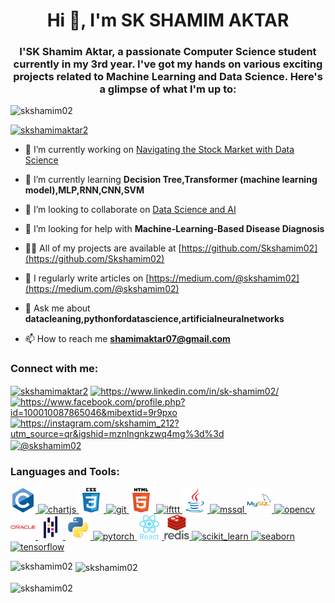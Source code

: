 <h1 align="center">Hi 👋, I'm SK SHAMIM AKTAR</h1>
<h3 align="center">I'SK Shamim Aktar, a passionate Computer Science student currently in my 3rd year. I've got my hands on various exciting projects related to Machine Learning and Data Science. Here's a glimpse of what I'm up to:</h3>

<p align="left"> <img src="https://komarev.com/ghpvc/?username=skshamim02&label=Profile%20views&color=0e75b6&style=flat" alt="skshamim02" /> </p>

<p align="left"> <a href="https://twitter.com/skshamimaktar2" target="blank"><img src="https://img.shields.io/twitter/follow/skshamimaktar2?logo=twitter&style=for-the-badge" alt="skshamimaktar2" /></a> </p>

- 🔭 I’m currently working on [Navigating the Stock Market with Data Science](https://github.com/Skshamim02/Navigating-the-Stock-Market-with-Data-Science)

- 🌱 I’m currently learning **Decision Tree,Transformer (machine learning model),MLP,RNN,CNN,SVM**

- 👯 I’m looking to collaborate on [Data Science and AI](https://github.com/Skshamim02/Machine_transliteration)

- 🤝 I’m looking for help with **Machine-Learning-Based Disease Diagnosis**

- 👨‍💻 All of my projects are available at [https://github.com/Skshamim02](https://github.com/Skshamim02)

- 📝 I regularly write articles on [https://medium.com/@skshamim02](https://medium.com/@skshamim02)

- 💬 Ask me about **datacleaning,pythonfordatascience,artificialneuralnetworks**

- 📫 How to reach me **shamimaktar07@gmail.com**

<h3 align="left">Connect with me:</h3>
<p align="left">
<a href="https://twitter.com/skshamimaktar2" target="blank"><img align="center" src="https://raw.githubusercontent.com/rahuldkjain/github-profile-readme-generator/master/src/images/icons/Social/twitter.svg" alt="skshamimaktar2" height="30" width="40" /></a>
<a href="https://linkedin.com/in/https://www.linkedin.com/in/sk-shamim02/" target="blank"><img align="center" src="https://raw.githubusercontent.com/rahuldkjain/github-profile-readme-generator/master/src/images/icons/Social/linked-in-alt.svg" alt="https://www.linkedin.com/in/sk-shamim02/" height="30" width="40" /></a>
<a href="https://fb.com/https://www.facebook.com/profile.php?id=100010087865046&mibextid=9r9pxo" target="blank"><img align="center" src="https://raw.githubusercontent.com/rahuldkjain/github-profile-readme-generator/master/src/images/icons/Social/facebook.svg" alt="https://www.facebook.com/profile.php?id=100010087865046&mibextid=9r9pxo" height="30" width="40" /></a>
<a href="https://instagram.com/https://instagram.com/skshamim_212?utm_source=qr&igshid=mznlngnkzwq4mg%3d%3d" target="blank"><img align="center" src="https://raw.githubusercontent.com/rahuldkjain/github-profile-readme-generator/master/src/images/icons/Social/instagram.svg" alt="https://instagram.com/skshamim_212?utm_source=qr&igshid=mznlngnkzwq4mg%3d%3d" height="30" width="40" /></a>
<a href="https://medium.com/@skshamim02" target="blank"><img align="center" src="https://raw.githubusercontent.com/rahuldkjain/github-profile-readme-generator/master/src/images/icons/Social/medium.svg" alt="@skshamim02" height="30" width="40" /></a>
</p>

<h3 align="left">Languages and Tools:</h3>
<p align="left"> <a href="https://www.cprogramming.com/" target="_blank" rel="noreferrer"> <img src="https://raw.githubusercontent.com/devicons/devicon/master/icons/c/c-original.svg" alt="c" width="40" height="40"/> </a> <a href="https://www.chartjs.org" target="_blank" rel="noreferrer"> <img src="https://www.chartjs.org/media/logo-title.svg" alt="chartjs" width="40" height="40"/> </a> <a href="https://www.w3schools.com/css/" target="_blank" rel="noreferrer"> <img src="https://raw.githubusercontent.com/devicons/devicon/master/icons/css3/css3-original-wordmark.svg" alt="css3" width="40" height="40"/> </a> <a href="https://git-scm.com/" target="_blank" rel="noreferrer"> <img src="https://www.vectorlogo.zone/logos/git-scm/git-scm-icon.svg" alt="git" width="40" height="40"/> </a> <a href="https://www.w3.org/html/" target="_blank" rel="noreferrer"> <img src="https://raw.githubusercontent.com/devicons/devicon/master/icons/html5/html5-original-wordmark.svg" alt="html5" width="40" height="40"/> </a> <a href="https://ifttt.com/" target="_blank" rel="noreferrer"> <img src="https://www.vectorlogo.zone/logos/ifttt/ifttt-ar21.svg" alt="ifttt" width="40" height="40"/> </a> <a href="https://www.java.com" target="_blank" rel="noreferrer"> <img src="https://raw.githubusercontent.com/devicons/devicon/master/icons/java/java-original.svg" alt="java" width="40" height="40"/> </a> <a href="https://www.microsoft.com/en-us/sql-server" target="_blank" rel="noreferrer"> <img src="https://www.svgrepo.com/show/303229/microsoft-sql-server-logo.svg" alt="mssql" width="40" height="40"/> </a> <a href="https://www.mysql.com/" target="_blank" rel="noreferrer"> <img src="https://raw.githubusercontent.com/devicons/devicon/master/icons/mysql/mysql-original-wordmark.svg" alt="mysql" width="40" height="40"/> </a> <a href="https://opencv.org/" target="_blank" rel="noreferrer"> <img src="https://www.vectorlogo.zone/logos/opencv/opencv-icon.svg" alt="opencv" width="40" height="40"/> </a> <a href="https://www.oracle.com/" target="_blank" rel="noreferrer"> <img src="https://raw.githubusercontent.com/devicons/devicon/master/icons/oracle/oracle-original.svg" alt="oracle" width="40" height="40"/> </a> <a href="https://pandas.pydata.org/" target="_blank" rel="noreferrer"> <img src="https://raw.githubusercontent.com/devicons/devicon/2ae2a900d2f041da66e950e4d48052658d850630/icons/pandas/pandas-original.svg" alt="pandas" width="40" height="40"/> </a> <a href="https://www.python.org" target="_blank" rel="noreferrer"> <img src="https://raw.githubusercontent.com/devicons/devicon/master/icons/python/python-original.svg" alt="python" width="40" height="40"/> </a> <a href="https://pytorch.org/" target="_blank" rel="noreferrer"> <img src="https://www.vectorlogo.zone/logos/pytorch/pytorch-icon.svg" alt="pytorch" width="40" height="40"/> </a> <a href="https://reactjs.org/" target="_blank" rel="noreferrer"> <img src="https://raw.githubusercontent.com/devicons/devicon/master/icons/react/react-original-wordmark.svg" alt="react" width="40" height="40"/> </a> <a href="https://redis.io" target="_blank" rel="noreferrer"> <img src="https://raw.githubusercontent.com/devicons/devicon/master/icons/redis/redis-original-wordmark.svg" alt="redis" width="40" height="40"/> </a> <a href="https://scikit-learn.org/" target="_blank" rel="noreferrer"> <img src="https://upload.wikimedia.org/wikipedia/commons/0/05/Scikit_learn_logo_small.svg" alt="scikit_learn" width="40" height="40"/> </a> <a href="https://seaborn.pydata.org/" target="_blank" rel="noreferrer"> <img src="https://seaborn.pydata.org/_images/logo-mark-lightbg.svg" alt="seaborn" width="40" height="40"/> </a> <a href="https://www.tensorflow.org" target="_blank" rel="noreferrer"> <img src="https://www.vectorlogo.zone/logos/tensorflow/tensorflow-icon.svg" alt="tensorflow" width="40" height="40"/> </a> </p>

<p><img align="left" src="https://github-readme-stats.vercel.app/api/top-langs?username=skshamim02&show_icons=true&locale=en&layout=compact" alt="skshamim02" /></p>

<p>&nbsp;<img align="center" src="https://github-readme-stats.vercel.app/api?username=skshamim02&show_icons=true&locale=en" alt="skshamim02" /></p>

<p><img align="center" src="https://github-readme-streak-stats.herokuapp.com/?user=skshamim02&" alt="skshamim02" /></p>
